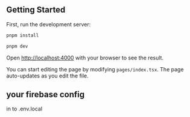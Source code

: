 ## Getting Started

First, run the development server:

```bash
pnpm install

pnpm dev
```

Open [http://localhost:4000](http://localhost:4000) with your browser to see the result.

You can start editing the page by modifying `pages/index.tsx`. The page auto-updates as you edit the file.

## your firebase config

in to .env.local
